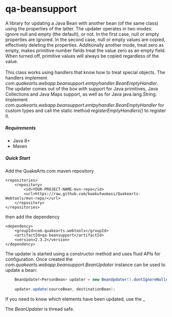 # qa-beansupport

A library for updating a Java Bean with another bean (of the same class) using the properties of the latter.
The updater operates in two modes: ignore null and empty (the default), or not. In the first case, null or empty properties are ignored. In the second case, null or empty values are copied, effectively deleting the properties. Additionally another mode, treat zero as empty, makes primitive number fields treat the value zero as an empty field. When turned off, primitive values will always be copied regardless of the value.
<br /><br />
This class works using handlers that know how to treat special objects. The handlers implement _com.quakearts.webapp.beansupport.emtpyhandler.BeanEmptyHandler_. The updater comes out of the box with support for Java primitives, Java Collections and Java Maps support, as well as for Java java.lang.String.
<br />
Implement _com.quakearts.webapp.beansupport.emtpyhandler.BeanEmptyHandler_ for custom types and call the static method _registerEmptyHandlers()_ to register it.

##### Requirements
* Java 8+
* Maven

##### Quick Start

Add the QuakeArts.com maven repository

```
<repositories>
    <repository>
        <id>YOUR-PROJECT-NAME-mvn-repo</id>
        <url>https://raw.github.com/kwakutwumasi/Quakearts-Webtools/mvn-repo/</url>
    </repository>
</repositories>

```

then add the dependency

```
<dependency>
	<groupId>com.quakearts.webtools</groupId>
	<artifactId>qa-beansupport</artifactId>
	<version>2.3.2</version>
</dependency>

```

The updater is started using a constructor method and uses fluid APIs for configuration. Once created the _com.quakearts.webapp.beansupport.BeanUpdater_ instance can be used to update a bean:

```java
	BeanUpdater<PersonBean> updater = new BeanUpdater().dontIgnoreNullAndEmpty();
	
	updater.update(sourceBean, destinationBean);
```

If you need to know which elements have been updated, use the _

The _BeanUpdater_ is thread safe.